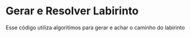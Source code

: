 # Gerar e Resolver Labirinto
 Esse código utiliza algorítimos para gerar e achar o caminho do labirinto
